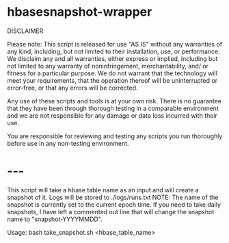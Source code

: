 # hbasesnapshot-wrapper

 DISCLAIMER

 Please note: This script is released for use "AS IS" without any warranties
 of any kind, including, but not limited to their installation, use, or
 performance. We disclaim any and all warranties, either express or implied,
 including but not limited to any warranty of noninfringement,
 merchantability, and/ or fitness for a particular purpose. We do not warrant
 that the technology will meet your requirements, that the operation thereof
 will be uninterrupted or error-free, or that any errors will be corrected.

 Any use of these scripts and tools is at your own risk. There is no guarantee
 that they have been through thorough testing in a comparable environment and
 we are not responsible for any damage or data loss incurred with their use.

 You are responsible for reviewing and testing any scripts you run thoroughly
 before use in any non-testing environment.

# ---

This script will take a hbase table name as an input and will create a snapshot of it. Logs will be stored to ./logs/runs.txt
NOTE: The name of the snapshot is currently set to the current epoch time. If you need to take daily snapshots, I have left a commented out line that will change the snapshot name to "snapshot-YYYYMMDD".

Usage:
bash take_snapshot.sh <hbase_table_name>
